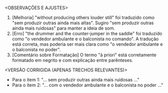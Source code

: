 <OBSERVAÇÕES E AJUSTES>
1. [Melhoria] "without producing others louder still" foi traduzido como "sem produzir outras ainda mais altas". Sugiro "sem produzir outras ainda mais ruidosas" para manter a ideia de som.
2. [Erro] "the drummer and the counter-jumper in the saddle" foi traduzido como "o vendedor ambulante e o balconista no comando". A tradução está correta, mas poderia ser mais clara como "o vendedor ambulante e o balconista no poder".
3. [Comentário sobre Formatação] O termo "à priori" está corretamente formatado em negrito e com explicação entre parênteses.

<VERSÃO CORRIGIDA (APENAS TRECHOS RELEVANTES)>
- Para o item 1: "... sem produzir outras ainda mais ruidosas ..."
- Para o item 2: "... com o vendedor ambulante e o balconista no poder ..."